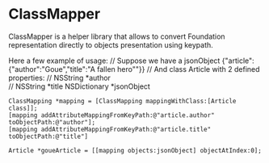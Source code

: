 ClassMapper
===========

ClassMapper is a helper library that allows to convert Foundation representation directly to objects presentation using keypath.

Here a few example of usage:
    // Suppose we have a jsonObject {"article":{"author":"Goue","title":"A fallen hero""}}
    // And class Article with 2 defined properties:
    //    NSString *author  
    //    NSString *title
    NSDictionary *jsonObject
    
    ClassMapping *mapping = [ClassMapping mappingWithClass:[Article class]];
    [mapping addAttributeMappingFromKeyPath:@"article.author" toObjectPath:@"author"];
    [mapping addAttributeMappingFromKeyPath:@"article.title" toObjectPath:@"title"]
    
    Article *goueArticle = [[mapping objects:jsonObject] objectAtIndex:0];
    
